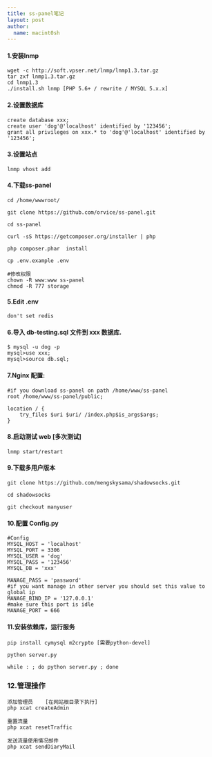 ```yaml
---
title: ss-panel笔记
layout: post
author:
  name: macint0sh
---
```

#### 1.安装lnmp

	wget -c http://soft.vpser.net/lnmp/lnmp1.3.tar.gz 
    tar zxf lnmp1.3.tar.gz 	
    cd lnmp1.3 
    ./install.sh lnmp [PHP 5.6+ / rewrite / MYSQL 5.x.x]

#### 2.设置数据库

	create database xxx;
	create user 'dog'@'localhost' identified by '123456'; 
	grant all privileges on xxx.* to 'dog'@'localhost' identified by '123456';

#### 3.设置站点

	lnmp vhost add

#### 4.下载ss-panel

	cd /home/wwwroot/

	git clone https://github.com/orvice/ss-panel.git
	
    cd ss-panel
	
	curl -sS https://getcomposer.org/installer | php
    
	php composer.phar  install

	cp .env.example .env
    
    #修改权限
    chown -R www:www ss-panel
    chmod -R 777 storage
    
#### 5.Edit .env

    don't set redis      
    
#### 6.导入 db-testing.sql 文件到 xxx 数据库.

	$ mysql -u dog -p
    mysql>use xxx;
    mysql>source db.sql;

#### 7.Nginx 配置:

	#if you download ss-panel on path /home/www/ss-panel
	root /home/www/ss-panel/public;

	location / {
    	try_files $uri $uri/ /index.php$is_args$args;
	}
    
#### 8.启动测试 web [多次测试]

	lnmp start/restart
    
#### 9.下载多用户版本

	git clone https://github.com/mengskysama/shadowsocks.git

	cd shadowsocks
    
    git checkout manyuser
    
#### 10.配置 Config.py
	#Config
	MYSQL_HOST = 'localhost'
	MYSQL_PORT = 3306
	MYSQL_USER = 'dog'
	MYSQL_PASS = '123456'
	MYSQL_DB = 'xxx'

	MANAGE_PASS = 'password'
	#if you want manage in other server you should set this value to global ip
	MANAGE_BIND_IP = '127.0.0.1'
	#make sure this port is idle
	MANAGE_PORT = 666

#### 11.安装依赖库，运行服务

	pip install cymysql m2crypto [需要python-devel]

	python server.py

	while : ; do python server.py ; done    

### 12.管理操作    
	添加管理员    [在网站根目录下执行]
	php xcat createAdmin
	
	重置流量
	php xcat resetTraffic
	
	发送流量使用情况邮件
	php xcat sendDiaryMail

